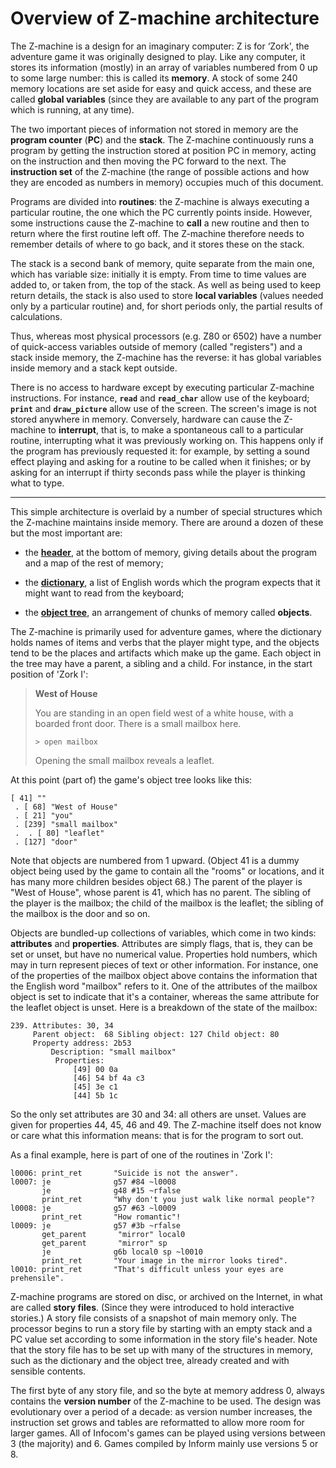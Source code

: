 # Overview of Z-machine architecture

The Z-machine is a design for an imaginary computer: Z is for ‘Zork', the adventure game it was originally designed to play. Like any computer, it stores its information (mostly) in an array of variables numbered from 0 up to some large number: this is called its **memory**. A stock of some 240 memory locations are set aside for easy and quick access, and these are called **global variables** (since they are available to any part of the program which is running, at any time).

The two important pieces of information not stored in memory are the **program counter** (**PC**) and the **stack**. The Z-machine continuously runs a program by getting the instruction stored at position PC in memory, acting on the instruction and then moving the PC forward to the next. The **instruction set** of the Z-machine (the range of possible actions and how they are encoded as numbers in memory) occupies much of this document.

Programs are divided into **routines**: the Z-machine is always executing a particular routine, the one which the PC currently points inside. However, some instructions cause the Z-machine to **call** a new routine and then to return where the first routine left off. The Z-machine therefore needs to remember details of where to go back, and it stores these on the stack.

The stack is a second bank of memory, quite separate from the main one, which has variable size: initially it is empty. From time to time values are added to, or taken from, the top of the stack. As well as being used to keep return details, the stack is also used to store **local variables** (values needed only by a particular routine) and, for short periods only, the partial results of calculations.

Thus, whereas most physical processors (e.g. Z80 or 6502) have a number of quick-access variables outside of memory (called "registers") and a stack inside memory, the Z-machine has the reverse: it has global variables inside memory and a stack kept outside.

There is no access to hardware except by executing particular Z-machine instructions. For instance, **`read`** and **`read_char`** allow use of the keyboard; **`print`** and **`draw_picture`** allow use of the screen. The screen's image is not stored anywhere in memory. Conversely, hardware can cause the Z-machine to **interrupt**, that is, to make a spontaneous call to a particular routine, interrupting what it was previously working on. This happens only if the program has previously requested it: for example, by setting a sound effect playing and asking for a routine to be called when it finishes; or by asking for an interrupt if thirty seconds pass while the player is thinking what to type.

----

This simple architecture is overlaid by a number of special structures which the Z-machine maintains inside memory. There are around a dozen of these but the most important are:

- the [**header**](./11-header.md), at the bottom of memory, giving details about the program and a map of the rest of memory;

- the [**dictionary**](./13-dictionary.md), a list of English words which the program expects that it might want to read from the keyboard;

- the [**object tree**](./12-objects.md), an arrangement of chunks of memory called **objects**.

The Z-machine is primarily used for adventure games, where the dictionary holds names of items and verbs that the player might type, and the objects tend to be the places and artifacts which make up the game. Each object in the tree may have a parent, a sibling and a child. For instance, in the start position of 'Zork I':

> **West of House**
>
> You are standing in an open field west of a white house, with a boarded front door. There is a small mailbox here.
>
> `> open mailbox`
>
> Opening the small mailbox reveals a leaflet.

At this point (part of) the game's object tree looks like this:

```
[ 41] ""
 . [ 68] "West of House"
 . [ 21] "you"
 . [239] "small mailbox"
 .  . [ 80] "leaflet"
 . [127] "door"
```

Note that objects are numbered from 1 upward. (Object 41 is a dummy object being used by the game to contain all the "rooms" or locations, and it has many more children besides object 68.) The parent of the player is "West of House", whose parent is 41, which has no parent. The sibling of the player is the mailbox; the child of the mailbox is the leaflet; the sibling of the mailbox is the door and so on.

Objects are bundled-up collections of variables, which come in two kinds: **attributes** and **properties**. Attributes are simply flags, that is, they can be set or unset, but have no numerical value. Properties hold numbers, which may in turn represent pieces of text or other information. For instance, one of the properties of the mailbox object above contains the information that the English word "mailbox" refers to it. One of the attributes of the mailbox object is set to indicate that it's a container, whereas the same attribute for the leaflet object is unset. Here is a breakdown of the state of the mailbox:

```
239. Attributes: 30, 34
     Parent object:  68 Sibling object: 127 Child object: 80
     Property address: 2b53
         Description: "small mailbox"
          Properties:
              [49] 00 0a
              [46] 54 bf 4a c3
              [45] 3e c1
              [44] 5b 1c
```

So the only set attributes are 30 and 34: all others are unset. Values are given for properties 44, 45, 46 and 49. The Z-machine itself does not know or care what this information means: that is for the program to sort out.

As a final example, here is part of one of the routines in 'Zork I':

```
l0006: print_ret       "Suicide is not the answer".
l0007: je              g57 #84 ~l0008
       je              g48 #15 ~rfalse
       print_ret       "Why don't you just walk like normal people"?
l0008: je              g57 #63 ~l0009
       print_ret       "How romantic"!
l0009: je              g57 #3b ~rfalse
       get_parent       "mirror" local0
       get_parent       "mirror" sp
       je              g6b local0 sp ~l0010
       print_ret       "Your image in the mirror looks tired".
l0010: print_ret       "That's difficult unless your eyes are prehensile".
```

Z-machine programs are stored on disc, or archived on the Internet, in what are called **story files**. (Since they were introduced to hold interactive stories.) A story file consists of a snapshot of main memory only. The processor begins to run a story file by starting with an empty stack and a PC value set according to some information in the story file's header. Note that the story file has to be set up with many of the structures in memory, such as the dictionary and the object tree, already created and with sensible contents.

The first byte of any story file, and so the byte at memory address 0, always contains the **version number** of the Z-machine to be used. The design was evolutionary over a period of a decade: as version number increases, the instruction set grows and tables are reformatted to allow more room for larger games. All of Infocom's games can be played using versions between 3 (the majority) and 6. Games compiled by Inform mainly use versions 5 or 8.

